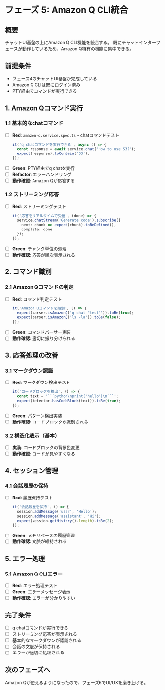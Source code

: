 # フェーズ 5: Amazon Q CLI統合

## 概要

チャットUI基盤の上にAmazon Q CLI機能を統合する。
既にチャットインターフェースが動作しているため、Amazon Q特有の機能に集中できる。

## 前提条件

- フェーズ4のチャットUI基盤が完成している
- Amazon Q CLIは既にログイン済み
- PTY経由でコマンドが実行できる

## 1. Amazon Qコマンド実行

### 1.1 基本的なchatコマンド

- [ ] **Red**: `amazon-q.service.spec.ts` - chatコマンドテスト
  ```typescript
  it('q chatコマンドを実行できる', async () => {
    const response = await service.chat('How to use S3?');
    expect(response).toContain('S3');
  });
  ```
- [ ] **Green**: PTY経由でq chatを実行
- [ ] **Refactor**: エラーハンドリング
- [ ] **動作確認**: Amazon Qが応答する

### 1.2 ストリーミング応答

- [ ] **Red**: ストリーミングテスト
  ```typescript
  it('応答をリアルタイムで受信', (done) => {
    service.chatStream('Generate code').subscribe({
      next: chunk => expect(chunk).toBeDefined(),
      complete: done
    });
  });
  ```
- [ ] **Green**: チャンク単位の処理
- [ ] **動作確認**: 応答が順次表示される

## 2. コマンド識別

### 2.1 Amazon Qコマンドの判定

- [ ] **Red**: コマンド判定テスト
  ```typescript
  it('Amazon Qコマンドを識別', () => {
    expect(parser.isAmazonQ('q chat "test"')).toBe(true);
    expect(parser.isAmazonQ('ls -la')).toBe(false);
  });
  ```
- [ ] **Green**: コマンドパーサー実装
- [ ] **動作確認**: 適切に振り分けられる

## 3. 応答処理の改善

### 3.1 マークダウン認識

- [ ] **Red**: マークダウン検出テスト
  ```typescript
  it('コードブロックを検出', () => {
    const text = '```python\nprint("hello")\n```';
    expect(detector.hasCodeBlock(text)).toBe(true);
  });
  ```
- [ ] **Green**: パターン検出実装
- [ ] **動作確認**: コードブロックが識別される

### 3.2 構造化表示（基本）

- [ ] **実装**: コードブロックの背景色変更
- [ ] **動作確認**: コードが見やすくなる

## 4. セッション管理

### 4.1 会話履歴の保持

- [ ] **Red**: 履歴保持テスト
  ```typescript
  it('会話履歴を保持', () => {
    session.addMessage('user', 'Hello');
    session.addMessage('assistant', 'Hi');
    expect(session.getHistory().length).toBe(2);
  });
  ```
- [ ] **Green**: メモリベースの履歴管理
- [ ] **動作確認**: 文脈が維持される

## 5. エラー処理

### 5.1 Amazon Q CLIエラー

- [ ] **Red**: エラー処理テスト
- [ ] **Green**: エラーメッセージ表示
- [ ] **動作確認**: エラーが分かりやすい

## 完了条件

- [ ] q chatコマンドが実行できる
- [ ] ストリーミング応答が表示される
- [ ] 基本的なマークダウンが認識される
- [ ] 会話の文脈が保持される
- [ ] エラーが適切に処理される

## 次のフェーズへ

Amazon Qが使えるようになったので、フェーズ6でUI/UXを磨き上げる。